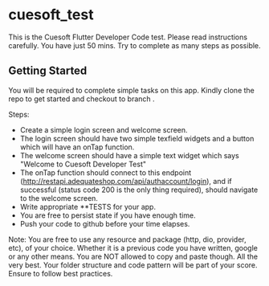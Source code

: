 # cuesoft_test

This is the Cuesoft Flutter Developer Code test. Please read instructions carefully. 
You have just 50 mins. Try to complete as many steps as possible.

## Getting Started

You will be required to complete simple tasks on this app.
Kindly clone the repo to get started and checkout to branch <your-name>.

Steps:
- Create a simple login screen and welcome screen.
- The login screen should have two simple texfield widgets and a button which will have an onTap function.
- The welcome screen should have a simple text widget which says "Welcome to Cuesoft Developer Test"
- The onTap function should connect to this endpoint (http://restapi.adequateshop.com/api/authaccount/login), and if successful (status code 200 is the only thing required), should navigate to the welcome screen.
- Write appropriate **TESTS for your app.
- You are free to persist state if you have enough time.
- Push your code to github before your time elapses.

Note: 
You are free to use any resource and package (http, dio, provider, etc), of your choice. Whether it is a previous code you have written, google or any other means. You are NOT allowed to copy and paste though. All the very best.
Your folder structure and code pattern will be part of your score. Ensure to follow best practices.
